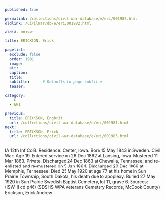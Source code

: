 ```yaml
---
published: true

permalink: /collections/civil-war-database/e/eri/001982.html
oldlink: /CivilWar/db/e/eri/001982.html

oldid: 001982

title: ERICKSON, Erick

pagelist:
  exclude: false
  order: 1982
  image: 
  alt:
  caption:
  title:
  subtitle:      # Defaults to page subtitle
  teaser:

category: 
  - E 
  - ERI

previous:
  title: ERICKSON, Engbrit
  url: /collections/civil-war-database/e/eri/001981.html  
next:
  title: ERICKSON, Erick
  url: /collections/civil-war-database/e/eri/001983.html   
---
```

IA 12th Inf Co B. Residence: Center, Iowa. Born 15 May 1843 in Sweden. Civil War: Age 19. Entered service on 26 Dec 1862 at Lansing, Iowa. Mustered 11 Mar 1863. Private. Discharged 24 Dec 1863 at Chewalla, Tennessee, and re-enlisted and re-mustered on 5 Jan 1864. Discharged 20 Dec 1866 at Memphis, Tennessee. Died 25 May 1920 at age 77 at his home in Sun Prairie Township, South Dakota, his death due to apoplexy. Buried 27 May 1920 in Sun Prairie Swedish Baptist Cemetery, lot 11, grave 6. Sources: (ISW-II cd p46) (SDSHS WPA Veterans Cemetery Records, McCook County) &#147;Erickson, Erick Andrew&#148;